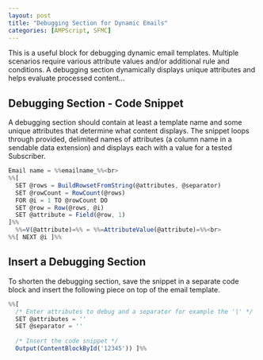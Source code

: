 ```yaml
---
layout: post
title: "Debugging Section for Dynamic Emails"
categories: [AMPScript, SFMC]
---
```

This is a useful block for debugging dynamic email templates. Multiple scenarios require various attribute values and/or additional rule and conditions. A debugging section dynamically displays unique attributes and helps evaluate processed content&hellip;

## Debugging Section - Code Snippet
A debugging section should contain at least a template name and some unique attributes that determine what content displays. The snippet loops through provided, delimited names of attributes (a column name in a sendable data extension) and displays each with a value for a tested Subscriber. 

```javascript
Email name = %%emailname_%%<br>
%%[ 
  SET @rows = BuildRowsetFromString(@attributes, @separator)
  SET @rowCount = RowCount(@rows)
  FOR @i = 1 TO @rowCount DO
  SET @row = Row(@rows, @i)
  SET @attribute = Field(@row, 1)
]%%
  %%=V(@attribute)=%% = %%=AttributeValue(@attribute)=%%<br>
%%[ NEXT @i ]%%
```

## Insert a Debugging Section
To shorten the debugging section, save the snippet in a separate code block and insert the following piece on top of the email template.

```javascript
%%[
  /* Enter attributes to debug and a separator for example the '|' */
  SET @attributes = ''
  SET @separator = ''
  
  /* Insert the code snippet */
  Output(ContentBlockById('12345')) ]%%
```

